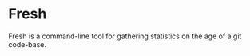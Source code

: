 Fresh
======================

Fresh is a command-line tool for gathering statistics on the age of a git code-base.